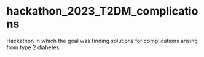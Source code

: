 # hackathon_2023_T2DM_complications
Hackathon in which the goal was finding solutions for complications arising from type 2 diabetes.
